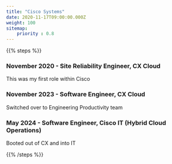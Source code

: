 ```yaml
---
title: "Cisco Systems"
date: 2020-11-17T09:00:00.000Z
weight: 100
sitemap:
    priority : 0.8
---
```

{{% steps %}}

### November 2020 - Site Reliability Engineer, CX Cloud

This was my first role within Cisco

### November 2023 - Software Engineer, CX Cloud

Switched over to Engineering Productivity team

### May 2024 - Software Engineer, Cisco IT (Hybrid Cloud Operations)

Booted out of CX and into IT

{{% /steps %}}
